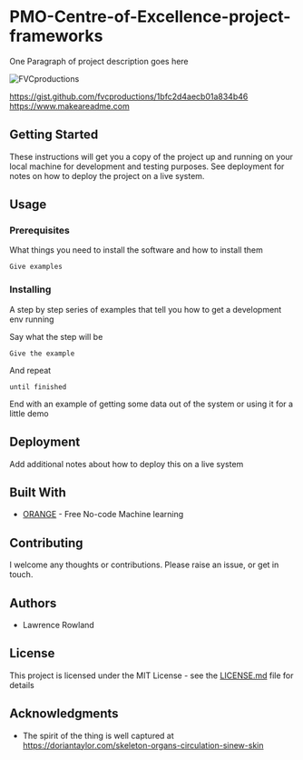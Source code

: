 # PMO-Centre-of-Excellence-project-frameworks

One Paragraph of project description goes here

<img src="https://github.com/lawrencerowland/Data-Model-for-Project-Frameworks/blob/master/Project%20frameworks%20by%20using%20NLP%20in%20Orange%20Datamining/Screenshot%202020-03-01%20at%2018.26.00.png" title="Topic modelling a particular business domain" alt="FVCproductions"></a>

https://gist.github.com/fvcproductions/1bfc2d4aecb01a834b46
https://www.makeareadme.com
## Getting Started

These instructions will get you a copy of the project up and running on your local machine for development and testing purposes. See deployment for notes on how to deploy the project on a live system.

## Usage

### Prerequisites

What things you need to install the software and how to install them

```
Give examples
```

### Installing

A step by step series of examples that tell you how to get a development env running

Say what the step will be

```
Give the example
```

And repeat

```
until finished
```

End with an example of getting some data out of the system or using it for a little demo

## Deployment

Add additional notes about how to deploy this on a live system

## Built With

* [ORANGE](//https://orange.biolab.si/) - Free No-code Machine learning

## Contributing

I welcome any thoughts or contributions. Please raise an issue, or get in touch. 

## Authors
* Lawrence Rowland

## License

This project is licensed under the MIT License - see the [LICENSE.md](LICENSE.md) file for details

## Acknowledgments

* The spirit of the thing is well captured at https://doriantaylor.com/skeleton-organs-circulation-sinew-skin
